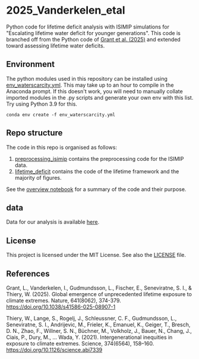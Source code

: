 # 2025_Vanderkelen_etal

Python code for lifetime deficit analysis with ISIMIP simulations for "Escalating lifetime water deficit for younger generations". This code is branched off from the Python code of [Grant et al. (2025)](https://github.com/VUB-HYDR/2025_Grant_etal_Nature) and extended toward assessing lifetime water deficits.


## Environment
The python modules used in this repository can be installed using [env_waterscarcity.yml](./env_waterscarcity.yml). This may take up to an hour to compile in the Anaconda prompt. If this doesn't work, you will need to manually collate imported modules in the .py scripts and generate your own env with this list. Try using Python 3.9 for this.

```
conda env create -f env_waterscarcity.yml

```

## Repo structure
The code in this repo is organised as follows: 
1. [preprocessing_isimip](./preprocessing_isimip/) contains the preprocessing code for the ISIMIP data. 
2. [lifetime_deficit](./lifetime_deficit/) contains the code of the lifetime framework and the majority of figures.

See the [overview notebook](./overview.ipynb) for a summary of the code and their purpose. 

## data
Data for our analysis is available [here](). 

## License
This project is licensed under the MIT License. See also the [LICENSE](LICENSE) file.


## References

Grant, L., Vanderkelen, I., Gudmundsson, L., Fischer, E., Seneviratne, S. I., & Thiery, W. (2025). Global emergence of unprecedented lifetime exposure to climate extremes. Nature, 641(8062), 374-379. https://doi.org/10.1038/s41586-025-08907-1


Thiery, W., Lange, S., Rogelj, J., Schleussner, C. F., Gudmundsson, L., Seneviratne, S. I., Andrijevic, M., Frieler, K., Emanuel, K., Geiger, T., Bresch, D. N., Zhao, F., Willner, S. N., Büchner, M., Volkholz, J., Bauer, N., Chang, J., Ciais, P., Dury, M., … Wada, Y. (2021). Intergenerational inequities in exposure to climate extremes. Science, 374(6564), 158–160. https://doi.org/10.1126/science.abi7339
